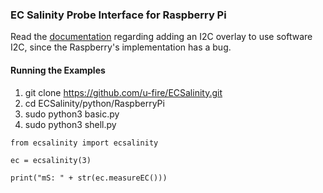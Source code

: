 ### EC Salinity Probe Interface for Raspberry Pi

Read the [documentation](http://ufire.co/ECSalinity/#getting-started) regarding adding an I2C overlay to use software I2C, since the Raspberry's implementation has a bug.

#### Running the Examples
1. git clone https://github.com/u-fire/ECSalinity.git
2. cd ECSalinity/python/RaspberryPi
3. sudo python3 basic.py
4. sudo python3 shell.py

~~~
from ecsalinity import ecsalinity

ec = ecsalinity(3)

print("mS: " + str(ec.measureEC()))

~~~
